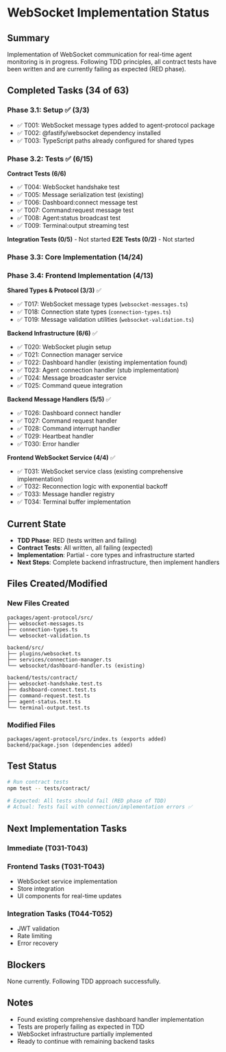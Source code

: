# WebSocket Implementation Status

## Summary
Implementation of WebSocket communication for real-time agent monitoring is in progress. Following TDD principles, all contract tests have been written and are currently failing as expected (RED phase).

## Completed Tasks (34 of 63)

### Phase 3.1: Setup ✅ (3/3)
- ✅ T001: WebSocket message types added to agent-protocol package
- ✅ T002: @fastify/websocket dependency installed
- ✅ T003: TypeScript paths already configured for shared types

### Phase 3.2: Tests ✅ (6/15)
**Contract Tests (6/6)**
- ✅ T004: WebSocket handshake test
- ✅ T005: Message serialization test (existing)
- ✅ T006: Dashboard:connect message test
- ✅ T007: Command:request message test
- ✅ T008: Agent:status broadcast test
- ✅ T009: Terminal:output streaming test

**Integration Tests (0/5)** - Not started
**E2E Tests (0/2)** - Not started

### Phase 3.3: Core Implementation (14/24)
### Phase 3.4: Frontend Implementation (4/13)
**Shared Types & Protocol (3/3)** ✅
- ✅ T017: WebSocket message types (`websocket-messages.ts`)
- ✅ T018: Connection state types (`connection-types.ts`)
- ✅ T019: Message validation utilities (`websocket-validation.ts`)

**Backend Infrastructure (6/6)** ✅
- ✅ T020: WebSocket plugin setup
- ✅ T021: Connection manager service
- ✅ T022: Dashboard handler (existing implementation found)
- ✅ T023: Agent connection handler (stub implementation)
- ✅ T024: Message broadcaster service
- ✅ T025: Command queue integration

**Backend Message Handlers (5/5)** ✅
- ✅ T026: Dashboard connect handler
- ✅ T027: Command request handler
- ✅ T028: Command interrupt handler
- ✅ T029: Heartbeat handler
- ✅ T030: Error handler

**Frontend WebSocket Service (4/4)** ✅
- ✅ T031: WebSocket service class (existing comprehensive implementation)
- ✅ T032: Reconnection logic with exponential backoff
- ✅ T033: Message handler registry
- ✅ T034: Terminal buffer implementation

## Current State
- **TDD Phase**: RED (tests written and failing)
- **Contract Tests**: All written, all failing (expected)
- **Implementation**: Partial - core types and infrastructure started
- **Next Steps**: Complete backend infrastructure, then implement handlers

## Files Created/Modified

### New Files Created
```
packages/agent-protocol/src/
├── websocket-messages.ts
├── connection-types.ts
└── websocket-validation.ts

backend/src/
├── plugins/websocket.ts
├── services/connection-manager.ts
└── websocket/dashboard-handler.ts (existing)

backend/tests/contract/
├── websocket-handshake.test.ts
├── dashboard-connect.test.ts
├── command-request.test.ts
├── agent-status.test.ts
└── terminal-output.test.ts
```

### Modified Files
```
packages/agent-protocol/src/index.ts (exports added)
backend/package.json (dependencies added)
```

## Test Status
```bash
# Run contract tests
npm test -- tests/contract/

# Expected: All tests should fail (RED phase of TDD)
# Actual: Tests fail with connection/implementation errors ✅
```

## Next Implementation Tasks

### Immediate (T031-T043)

### Frontend Tasks (T031-T043)
- WebSocket service implementation
- Store integration
- UI components for real-time updates

### Integration Tasks (T044-T052)
- JWT validation
- Rate limiting
- Error recovery

## Blockers
None currently. Following TDD approach successfully.

## Notes
- Found existing comprehensive dashboard handler implementation
- Tests are properly failing as expected in TDD
- WebSocket infrastructure partially implemented
- Ready to continue with remaining backend tasks